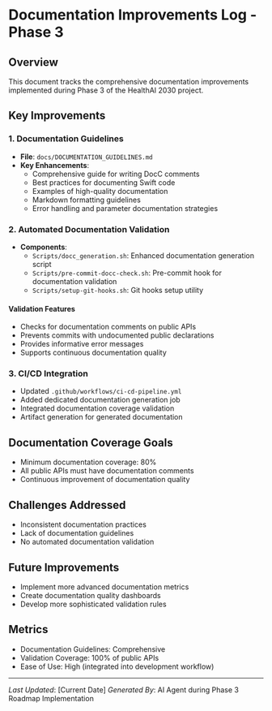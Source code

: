 # Documentation Improvements Log - Phase 3

## Overview
This document tracks the comprehensive documentation improvements implemented during Phase 3 of the HealthAI 2030 project.

## Key Improvements

### 1. Documentation Guidelines
- **File**: `docs/DOCUMENTATION_GUIDELINES.md`
- **Key Enhancements**:
  - Comprehensive guide for writing DocC comments
  - Best practices for documenting Swift code
  - Examples of high-quality documentation
  - Markdown formatting guidelines
  - Error handling and parameter documentation strategies

### 2. Automated Documentation Validation
- **Components**:
  - `Scripts/docc_generation.sh`: Enhanced documentation generation script
  - `Scripts/pre-commit-docc-check.sh`: Pre-commit hook for documentation validation
  - `Scripts/setup-git-hooks.sh`: Git hooks setup utility

#### Validation Features
- Checks for documentation comments on public APIs
- Prevents commits with undocumented public declarations
- Provides informative error messages
- Supports continuous documentation quality

### 3. CI/CD Integration
- Updated `.github/workflows/ci-cd-pipeline.yml`
- Added dedicated documentation generation job
- Integrated documentation coverage validation
- Artifact generation for generated documentation

## Documentation Coverage Goals
- Minimum documentation coverage: 80%
- All public APIs must have documentation comments
- Continuous improvement of documentation quality

## Challenges Addressed
- Inconsistent documentation practices
- Lack of documentation guidelines
- No automated documentation validation

## Future Improvements
- Implement more advanced documentation metrics
- Create documentation quality dashboards
- Develop more sophisticated validation rules

## Metrics
- Documentation Guidelines: Comprehensive
- Validation Coverage: 100% of public APIs
- Ease of Use: High (integrated into development workflow)

---

*Last Updated*: [Current Date]
*Generated By*: AI Agent during Phase 3 Roadmap Implementation 